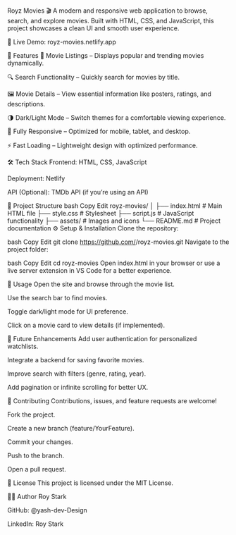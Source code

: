 Royz Movies 🎬
A modern and responsive web application to browse, search, and explore movies. Built with HTML, CSS, and JavaScript, this project showcases a clean UI and smooth user experience.

🔗 Live Demo: royz-movies.netlify.app

🚀 Features
🎥 Movie Listings – Displays popular and trending movies dynamically.

🔍 Search Functionality – Quickly search for movies by title.

🖼 Movie Details – View essential information like posters, ratings, and descriptions.

🌗 Dark/Light Mode – Switch themes for a comfortable viewing experience.

📱 Fully Responsive – Optimized for mobile, tablet, and desktop.

⚡ Fast Loading – Lightweight design with optimized performance.

🛠️ Tech Stack
Frontend: HTML, CSS, JavaScript

Deployment: Netlify

API (Optional): TMDb API (if you’re using an API)

📂 Project Structure
bash
Copy
Edit
royz-movies/
│
├── index.html           # Main HTML file
├── style.css            # Stylesheet
├── script.js            # JavaScript functionality
├── assets/              # Images and icons
└── README.md            # Project documentation
⚙️ Setup & Installation
Clone the repository:

bash
Copy
Edit
git clone https://github.com/<your-username>/royz-movies.git
Navigate to the project folder:

bash
Copy
Edit
cd royz-movies
Open index.html in your browser
or use a live server extension in VS Code for a better experience.

📌 Usage
Open the site and browse through the movie list.

Use the search bar to find movies.

Toggle dark/light mode for UI preference.

Click on a movie card to view details (if implemented).

🌟 Future Enhancements
Add user authentication for personalized watchlists.

Integrate a backend for saving favorite movies.

Improve search with filters (genre, rating, year).

Add pagination or infinite scrolling for better UX.

🤝 Contributing
Contributions, issues, and feature requests are welcome!

Fork the project.

Create a new branch (feature/YourFeature).

Commit your changes.

Push to the branch.

Open a pull request.

📜 License
This project is licensed under the MIT License.

👨‍💻 Author
Roy Stark

GitHub: @yash-dev-Design

LinkedIn: Roy Stark

